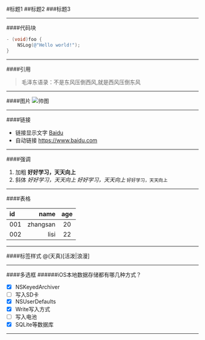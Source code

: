 #标题1
##标题2
###标题3

---

####代码块
```objectivec
- (void)foo {
	NSLog(@"Hello world!");
}
```

---

####引用

>  毛泽东语录：不是东风压倒西风,就是西风压倒东风

---

####图片
![帅图](https://avatars1.githubusercontent.com/u/8924436?v=3&u=b68a9ec6a4bf5c33cdbac2d55994342441abc368&s=400 "帅到爆")

---

####链接
* 链接显示文字
[Baidu](https://www.baidu.com "baidu")
* 自动链接
<https://www.baidu.com>

---

####强调
1. 加粗
__好好学习，天天向上__
2. 斜体
 _好好学习，天天向上_
*好好学习，天天向上*
`好好学习，天天向上`

---

####表格

| id | name | age |
| :-------- | --------:| :--: |
| 001 | zhangsan | 20 |
| 002 | lisi | 22 |


---

####标签样式
@(天真)[活泼|浪漫]


---

####多选框
######iOS本地数据存储都有哪几种方式？
- [x] NSKeyedArchiver    
- [ ] 写入SD卡
- [x] NSUserDefaults
- [x] Write写入方式
- [ ] 写入电池
- [x] SQLite等数据库

---
